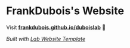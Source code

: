 
# FrankDubois's Website

Visit **[frankdubois.github.io/duboislab](https://frankdubois.github.io/duboislab)** 🚀

_Built with [Lab Website Template](https://greene-lab.gitbook.io/lab-website-template-docs)_

